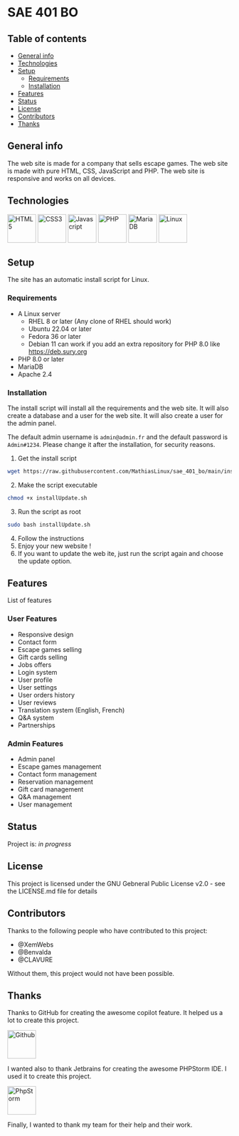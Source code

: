 # SAE 401 BO

## Table of contents

* [General info](#general-info)
* [Technologies](#technologies)
* [Setup](#setup)
    * [Requirements](#requirements)
    * [Installation](#installation)
* [Features](#features)
* [Status](#status)
* [License](#license)
* [Contributors](#contributors)
* [Thanks](#thanks)

## General info

The web site is made for a company that sells escape games. The web site is made with pure HTML, CSS, JavaScript and
PHP. The web site is responsive and works on all devices.

## Technologies

<a href="https://www.w3.org/TR/html5/" title="HTML5"><img src="https://github.com/get-icon/geticon/raw/master/icons/html-5.svg" alt="HTML5" width="64px" height="64px"></a>
<a href="https://www.w3.org/TR/CSS/" title="CSS3"><img src="https://github.com/get-icon/geticon/raw/master/icons/css-3.svg" alt="CSS3" width="64px" height="64px"></a>
<a href="https://developer.mozilla.org/en-US/docs/Web/JavaScript" title="Javascript"><img src="https://github.com/get-icon/geticon/raw/master/icons/javascript.svg" alt="Javascript" width="64px" height="64px"></a>
<a href="https://php.net/" title="PHP"><img src="https://github.com/get-icon/geticon/raw/master/icons/php.svg" alt="PHP" width="64px" height="64px"></a>
<a href="https://mariadb.org/" title="MariaDB"><img src="https://github.com/get-icon/geticon/raw/master/icons/mariadb.svg" alt="MariaDB" width="64px" height="64px"></a>
<a href="https://www.linuxfoundation.org/" title="Linux"><img src="https://github.com/get-icon/geticon/raw/master/icons/linux-tux.svg" alt="Linux" width="64px" height="64px"></a>

## Setup

The site has an automatic install script for Linux.

### Requirements

* A Linux server
    * RHEL 8 or later (Any clone of RHEL should work)
    * Ubuntu 22.04 or later
    * Fedora 36 or later
    * Debian 11 can work if you add an extra repository for PHP 8.0 like https://deb.sury.org
* PHP 8.0 or later
* MariaDB
* Apache 2.4

### Installation

The install script will install all the requirements and the web site. It will also create a database and a user for the
web site. It will also create a user for the admin panel.

The default admin username is `admin@admin.fr` and the default password is `Admin#1234`. Please change it after the
installation, for security reasons.

1. Get the install script

```bash
wget https://raw.githubusercontent.com/MathiasLinux/sae_401_bo/main/installUpdate.sh
```

2. Make the script executable

```bash
chmod +x installUpdate.sh
```

3. Run the script as root

```bash
sudo bash installUpdate.sh
```

4. Follow the instructions
5. Enjoy your new website !
6. If you want to update the web ite, just run the script again and choose the update option.

## Features

List of features

### User Features

* Responsive design
* Contact form
* Escape games selling
* Gift cards selling
* Jobs offers
* Login system
* User profile
* User settings
* User orders history
* User reviews
* Translation system (English, French)
* Q&A system
* Partnerships

### Admin Features

* Admin panel
* Escape games management
* Contact form management
* Reservation management
* Gift card management
* Q&A management
* User management

## Status

Project is: _in progress_

## License

This project is licensed under the GNU Gebneral Public License v2.0 - see the LICENSE.md file for details

## Contributors

Thanks to the following people who have contributed to this project:

* @XemWebs
* @Benvalda
* @CLAVURE

Without them, this project would not have been possible.

## Thanks

Thanks to GitHub for creating the awesome copilot feature. It helped us a lot to create this project.

<a href="https://github.com/" title="Github"><img src="https://github.com/get-icon/geticon/raw/master/icons/github-icon.svg" alt="Github" width="64px" height="64px"></a>

I wanted also to thank Jetbrains for creating the awesome PHPStorm IDE. I used it to create this project.

<a href="https://www.jetbrains.com/phpstorm/" title="PhpStorm"><img src="https://github.com/get-icon/geticon/raw/master/icons/phpstorm.svg" alt="PhpStorm" width="64px" height="64px"></a>

Finally, I wanted to thank my team for their help and their work.

